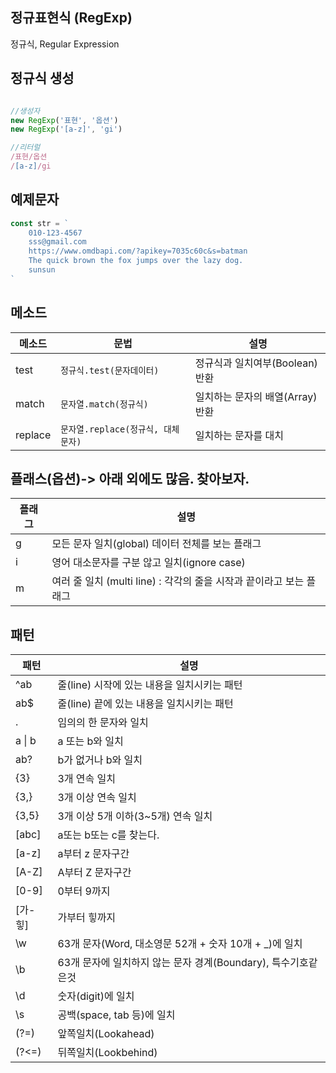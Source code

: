 ## 정규표현식 (RegExp)

정규식, Regular Expression

## 정규식 생성

```js

//생성자
new RegExp('표현', '옵션')
new RegExp('[a-z]', 'gi')

//리터럴
/표현/옵션
/[a-z]/gi
```

## 예제문자

```js
const str = `
    010-123-4567
    sss@gmail.com
    https://www.omdbapi.com/?apikey=7035c60c&s=batman
    The quick brown the fox jumps over the lazy dog.
    sunsun
`

```

## 메소드

메소드 | 문법 | 설명
--|--|--
test | `정규식.test(문자데이터)` | 정규식과 일치여부(Boolean) 반환
match | `문자열.match(정규식)` | 일치하는 문자의 배열(Array) 반환
replace | `문자열.replace(정규식, 대체문자)` | 일치하는 문자를 대치

## 플래스(옵션)-> 아래 외에도 많음. 찾아보자.

플래그 | 설명  
--|--
g | 모든 문자 일치(global) 데이터 전체를 보는 플래그  
i | 영어 대소문자를 구분 않고 일치(ignore case)  
m | 여러 줄 일치 (multi line) : 각각의 줄을 시작과 끝이라고 보는 플래그  


## 패턴
패턴 | 설명  
--|--  
^ab | 줄(line) 시작에 있는 내용을 일치시키는 패턴  
ab$ | 줄(line) 끝에 있는 내용을 일치시키는 패턴  
. | 임의의 한 문자와 일치   
a &verbar; b | a 또는 b와 일치  
ab? | b가 없거나 b와 일치  
{3} | 3개 연속 일치  
{3,} | 3개 이상 연속 일치  
{3,5} | 3개 이상 5개 이하(3~5개) 연속 일치  
[abc] | a또는 b또는 c를 찾는다.  
[a-z] | a부터 z 문자구간  
[A-Z] | A부터 Z 문자구간  
[0-9] | 0부터 9까지  
[가-힣] | 가부터 힣까지  
\w | 63개 문자(Word, 대소영문 52개 + 숫자 10개 + _)에 일치  
\b | 63개 문자에 일치하지 않는 문자 경계(Boundary), 특수기호같은것  
\d | 숫자(digit)에 일치  
\s | 공백(space, tab 등)에 일치  
(?=) | 앞쪽일치(Lookahead)  
(?<=) | 뒤쪽일치(Lookbehind)  
